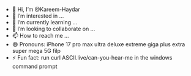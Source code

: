 - 👋 Hi, I’m @Kareem-Haydar
- 👀 I’m interested in ...
- 🌱 I’m currently learning ...
- 💞️ I’m looking to collaborate on ...
- 📫 How to reach me ...
- 😄 Pronouns: iPhone 17 pro max ultra deluxe extreme giga plus extra super mega 5G filp 
- ⚡ Fun fact: run curl ASCII.live/can-you-hear-me in the windows command prompt

<!---
Kareem-Haydar/Kareem-Haydar is a ✨ special ✨ repository because its `README.md` (this file) appears on your GitHub profile.
You can click the Preview link to take a look at your changes.
--->
